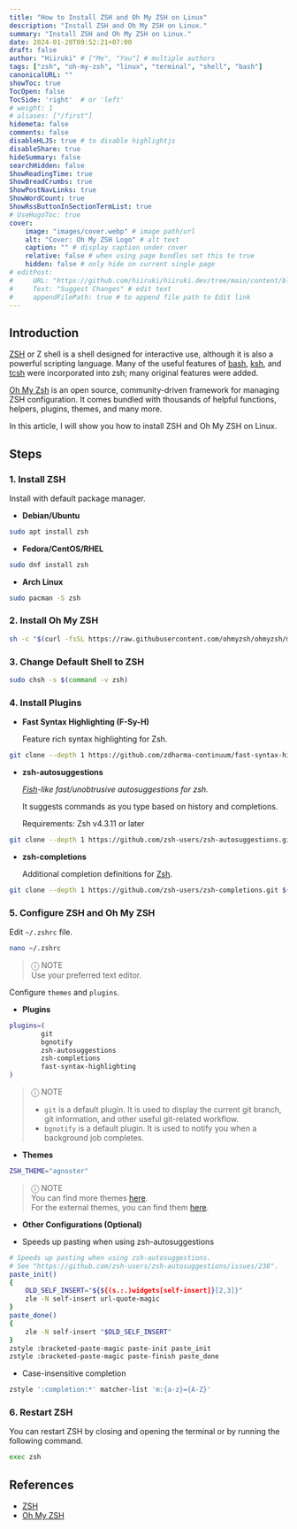```yaml
---
title: "How to Install ZSH and Oh My ZSH on Linux"
description: "Install ZSH and Oh My ZSH on Linux."
summary: "Install ZSH and Oh My ZSH on Linux."
date: 2024-01-20T09:52:21+07:00
draft: false
author: "Hiiruki" # ["Me", "You"] # multiple authors
tags: ["zsh", "oh-my-zsh", "linux", "terminal", "shell", "bash"]
canonicalURL: ""
showToc: true
TocOpen: false
TocSide: 'right'  # or 'left'
# weight: 1
# aliases: ["/first"]
hidemeta: false
comments: false
disableHLJS: true # to disable highlightjs
disableShare: true
hideSummary: false
searchHidden: false
ShowReadingTime: true
ShowBreadCrumbs: true
ShowPostNavLinks: true
ShowWordCount: true
ShowRssButtonInSectionTermList: true
# UseHugoToc: true
cover:
    image: "images/cover.webp" # image path/url
    alt: "Cover: Oh My ZSH Logo" # alt text
    caption: "" # display caption under cover
    relative: false # when using page bundles set this to true
    hidden: false # only hide on current single page
# editPost:
#     URL: "https://github.com/hiiruki/hiiruki.dev/tree/main/content/blog/install-oh-my-zsh/index.md"
#     Text: "Suggest Changes" # edit text
#     appendFilePath: true # to append file path to Edit link
---
```


## Introduction

[ZSH](https://en.wikipedia.org/wiki/Z_shell "zsh @ Wikipedia") or Z shell is a shell designed for interactive use, although it is also a powerful scripting language. Many of the useful features of [bash](https://en.wikipedia.org/wiki/Bash_(Unix_shell) "bash @ Wikipedia"), [ksh](https://en.wikipedia.org/wiki/KornShell "ksh @ Wikipedia"), and [tcsh](https://en.wikipedia.org/wiki/Tcsh "tcsh @ Wikipedia") were incorporated into zsh; many original features were added.

[Oh My Zsh](https://ohmyz.sh/) is an open source, community-driven framework for managing ZSH configuration. It comes bundled with thousands of helpful functions, helpers, plugins, themes, and many more.

In this article, I will show you how to install ZSH and Oh My ZSH on Linux.

## Steps

### 1. Install ZSH

Install with default package manager.

- __Debian/Ubuntu__

```bash
sudo apt install zsh
```

- __Fedora/CentOS/RHEL__

```bash
sudo dnf install zsh
```

- __Arch Linux__

```bash
sudo pacman -S zsh
```

### 2. Install Oh My ZSH

```bash
sh -c "$(curl -fsSL https://raw.githubusercontent.com/ohmyzsh/ohmyzsh/master/tools/install.sh)"
```

### 3. Change Default Shell to ZSH

```bash
sudo chsh -s $(command -v zsh)
```

### 4. Install Plugins

- __Fast Syntax Highlighting (F-Sy-H)__

    Feature rich syntax highlighting for Zsh.

```bash
git clone --depth 1 https://github.com/zdharma-continuum/fast-syntax-highlighting.git ${ZSH_CUSTOM:-~/.oh-my-zsh/custom}/plugins/fast-syntax-highlighting
```

- __zsh-autosuggestions__

    _[Fish](http://fishshell.com/)-like fast/unobtrusive autosuggestions for zsh._

    It suggests commands as you type based on history and completions.

    Requirements: Zsh v4.3.11 or later

```bash
git clone --depth 1 https://github.com/zsh-users/zsh-autosuggestions.git ${ZSH_CUSTOM:-~/.oh-my-zsh/custom}/plugins/zsh-autosuggestions
```

- __zsh-completions__

    Additional completion definitions for [Zsh](https://www.zsh.org/).

```bash
git clone --depth 1 https://github.com/zsh-users/zsh-completions.git ${ZSH_CUSTOM:-~/.oh-my-zsh/custom}/plugins/zsh-completions
```

### 5. Configure ZSH and Oh My ZSH

Edit `~/.zshrc` file.

```bash
nano ~/.zshrc
```

> ⓘ NOTE
> <br>Use your preferred text editor.

Configure `themes` and `plugins`.

- __Plugins__

```bash
plugins=(
        git
        bgnotify
        zsh-autosuggestions
        zsh-completions
        fast-syntax-highlighting
)
```

> ⓘ NOTE
> - `git` is a default plugin. It is used to display the current git branch, git information, and other useful git-related workflow.
> - `bgnotify` is a default plugin. It is used to notify you when a background job completes.

- __Themes__

```bash
ZSH_THEME="agnoster"
```

> ⓘ NOTE
> <br>You can find more themes [here](https://github.com/ohmyzsh/ohmyzsh/wiki/Themes).
> <br>For the external themes, you can find them [here](https://github.com/ohmyzsh/ohmyzsh/wiki/External-themes).

- __Other Configurations (Optional)__

- Speeds up pasting when using zsh-autosuggestions

```bash
# Speeds up pasting when using zsh-autosuggestions.
# See "https://github.com/zsh-users/zsh-autosuggestions/issues/238".
paste_init()
{
    OLD_SELF_INSERT="${${(s.:.)widgets[self-insert]}[2,3]}"
    zle -N self-insert url-quote-magic
}
paste_done()
{
    zle -N self-insert "$OLD_SELF_INSERT"
}
zstyle :bracketed-paste-magic paste-init paste_init
zstyle :bracketed-paste-magic paste-finish paste_done
```

- Case-insensitive completion

```bash
zstyle ':completion:*' matcher-list 'm:{a-z}={A-Z}'
```

### 6. Restart ZSH

You can restart ZSH by closing and opening the terminal or by running the following command.

```bash
exec zsh
```

## References

- [ZSH](https://www.zsh.org/)
- [Oh My ZSH](https://ohmyz.sh/)
